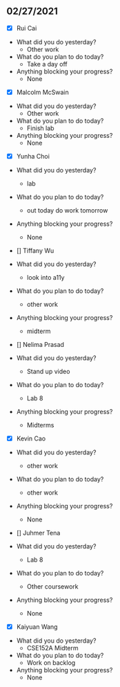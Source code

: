 
## 02/27/2021
 
- [x] Rui Cai 
- What did you do yesterday?
  - Other work
- What do you plan to do today?
  - Take a day off
- Anything blocking your progress?
  - None



- [x] Malcolm McSwain
- What did you do yesterday?
  - Other work
- What do you plan to do today?
  - Finish lab
- Anything blocking your progress?
  - None



- [x] Yunha Choi
- What did you do yesterday?
  - lab
- What do you plan to do today?
  - out today do work tomorrow
- Anything blocking your progress?
  - None



- [] Tiffany Wu
- What did you do yesterday?
  - look into a11y
- What do you plan to do today?
  - other work
- Anything blocking your progress?
  - midterm


- [] Nelima Prasad
- What did you do yesterday?
  - Stand up video
- What do you plan to do today?
  - Lab 8
- Anything blocking your progress?
  - Midterms


- [x] Kevin Cao
- What did you do yesterday?
  - other work
- What do you plan to do today?
  - other work
- Anything blocking your progress?
  - None



- [] Juhmer Tena
- What did you do yesterday?
  - Lab 8
- What do you plan to do today?
  - Other coursework
- Anything blocking your progress?
  - None


- [x] Kaiyuan Wang
- What did you do yesterday?
  - CSE152A Midterm
- What do you plan to do today?
  - Work on backlog
- Anything blocking your progress?
  - None
